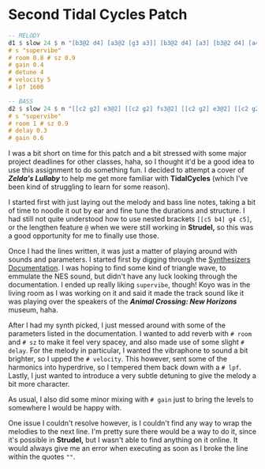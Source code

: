 # Second Tidal Cycles Patch
```haskell
-- MELODY
d1 $ slow 24 $ n "[b3@2 d4] [a3@2 [g3 a3]] [b3@2 d4] [a3] [b3@2 d4] [a4@2 g4] [d4@2 [c4 b3]] [a3] [b3@2 d4] [a3@2 [g3 a3]] [b3@2 d4] [a3] [b3@2 d4] [a4@2 g4] d5@2 [d5@2 [c5 b4]] [[c5 b4] g4@2] [c5@2 [b4 a4]] [[b4 a4] e4@2] [d5@2 [c5 b4]] [[c5 b4] g4 c5] [g5] [~ ~ b3]"
# s "supervibe"
# room 0.8 # sz 0.9
# gain 0.4
# detune 4
# velocity 5
# lpf 1600

-- BASS
d2 $ slow 24 $ n "[[c2 g2] e3@2] [[c2 g2] fs3@2] [[c2 g2] e3@2] [[c2 g2] fs3@2][[b1 d3] g3@2] [[b1 d3] g3@2] [[a1 c3] g3@2] [[d2 c3] fs3@2][[c2 g2] e3@2] [[c2 g2] fs3@2] [[c2 g2] e3@2] [[c2 g2] fs3@2][[b1 d3] g3@2] [[b1 d3] g3@2] [[a1 c3] g3@2] [[d2 c3] fs3@2][[f2 c3] e3@2] [[e2 b2] d3@2] [[d2 a2] c3@2] [[c2 g2] b2@2][[f2 c3] e3@2] [[e2 b2] d3@2] [[ef2 bf2] df3@2] [[d2 a2] c3 [f3,g2]]"
# s "supervibe"
# room 1 # sz 0.9
# delay 0.3
# gain 0.6
```

I was a bit short on time for this patch and a bit stressed with some major project deadlines for other classes, haha, so I thought it'd be a good idea to use this assignment to do something fun. I decided to attempt a cover of ***Zelda's Lullaby*** to help me get more familiar with **TidalCycles** (which I've been kind of struggling to learn for some reason). 

I started first with just laying out the melody and bass line notes, taking a bit of time to noodle it out by ear and fine tune the durations and structure. I had still not quite understood how to use nested brackets `[[c5 b4] g4 c5]`, or the lengthen feature `@` when we were still working in **Strudel,** so this was a good opportunity for me to finally use those. 

Once I had the lines written, it was just a matter of playing around with sounds and parameters. I started first by digging through the [Synthesizers Documentation](https://tidalcycles.org/docs/reference/synthesizers/#supersaw). I was hoping to find some kind of triangle wave, to emmulate the NES sound, but didn't have any luck looking through the documentation. I ended up really liking `supervibe`, though! Koyo was in the living room as I was working on it and said it made the track sound like it was playing over the speakers of the ***Animal Crossing: New Horizons*** museum, haha. 

After I had my synth picked, I just messed around with some of the parameters listed in the documentation. I wanted to add reverb with `# room` and `# sz` to make it feel very spacey, and also made use of some slight `# delay`. For the melody in particular, I wanted the vibraphone to sound a bit brighter, so I upped the `# velocity`. This however, sent some of the harmonics into hyperdrive, so I tempered them back down with a `# lpf`. Lastly, I just wanted to introduce a very subtle detuning to give the melody a bit more character. 

As usual, I also did some minor mixing with `# gain` just to bring the levels to somewhere I would be happy with.

One issue I couldn't resolve however, is I couldn't find any way to wrap the melodies to the next line. I'm pretty sure there would be a way to do it, since it's possible in **Strudel,** but I wasn't able to find anything on it online. It would always give me an error when executing as soon as I broke the line within the quotes `""`.